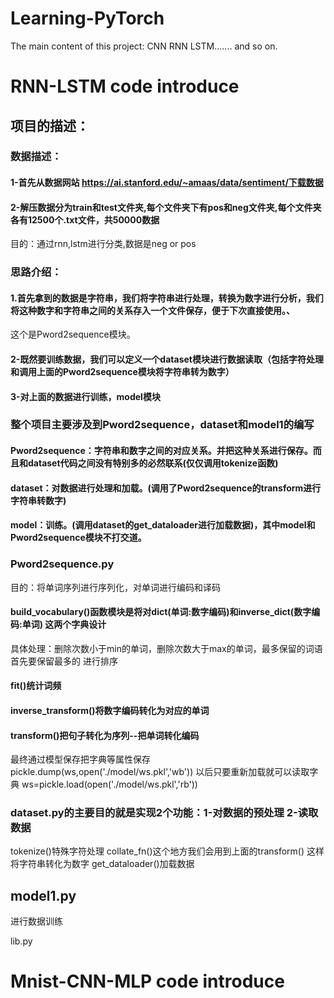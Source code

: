 # Learning-PyTorch
The main content of this project: CNN RNN LSTM....... and so on.

# RNN-LSTM code introduce
## 项目的描述：
### 数据描述：
#### 1-首先从数据网站 https://ai.stanford.edu/~amaas/data/sentiment/下载数据
#### 2-解压数据分为train和test文件夹,每个文件夹下有pos和neg文件夹,每个文件夹各有12500个.txt文件，共50000数据

目的：通过rnn,lstm进行分类,数据是neg or pos

### 思路介绍：
#### 1.首先拿到的数据是字符串，我们将字符串进行处理，转换为数字进行分析，我们将这种数字和字符串之间的关系存入一个文件保存，便于下次直接使用。、
这个是Pword2sequence模块。
#### 2-既然要训练数据，我们可以定义一个dataset模块进行数据读取（包括字符处理和调用上面的Pword2sequence模块将字符串转为数字）
#### 3-对上面的数据进行训练，model模块


### 整个项目主要涉及到Pword2sequence，dataset和model1的编写
#### Pword2sequence：字符串和数字之间的对应关系。并把这种关系进行保存。而且和dataset代码之间没有特别多的必然联系(仅仅调用tokenize函数)
#### dataset：对数据进行处理和加载。(调用了Pword2sequence的transform进行字符串转数字)
#### model：训练。(调用dataset的get_dataloader进行加载数据)，其中model和Pword2sequence模块不打交道。



### Pword2sequence.py
目的：将单词序列进行序列化，对单词进行编码和译码
#### build_vocabulary()函数模块是将对dict(单词:数字编码)和inverse_dict(数字编码:单词) 这两个字典设计
具体处理：删除次数小于min的单词，删除次数大于max的单词，最多保留的词语 首先要保留最多的 进行排序
#### fit()统计词频
#### inverse_transform()将数字编码转化为对应的单词
#### transform()把句子转化为序列--把单词转化编码
最终通过模型保存把字典等属性保存
pickle.dump(ws,open('./model/ws.pkl','wb'))
以后只要重新加载就可以读取字典
ws=pickle.load(open('./model/ws.pkl','rb'))


### dataset.py的主要目的就是实现2个功能：1-对数据的预处理 2-读取数据
tokenize()特殊字符处理
collate_fn()这个地方我们会用到上面的transform() 这样将字符串转化为数字
get_dataloader()加载数据


## model1.py
进行数据训练

lib.py



# Mnist-CNN-MLP code introduce

